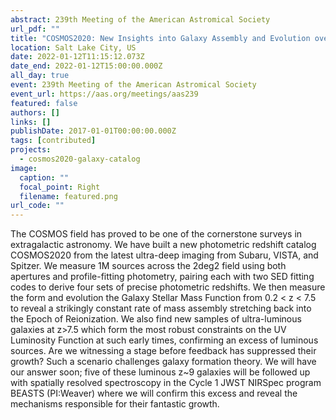 ```yaml
---
abstract: 239th Meeting of the American Astromical Society
url_pdf: ""
title: "COSMOS2020: New Insights into Galaxy Assembly and Evolution over the first 10 Billion Years"
location: Salt Lake City, US
date: 2022-01-12T11:15:12.073Z
date_end: 2022-01-12T15:00:00.000Z
all_day: true
event: 239th Meeting of the American Astromical Society
event_url: https://aas.org/meetings/aas239
featured: false
authors: []
links: []
publishDate: 2017-01-01T00:00:00.000Z
tags: [contributed]
projects:
  - cosmos2020-galaxy-catalog
image:
  caption: ""
  focal_point: Right
  filename: featured.png
url_code: ""
---
```

The COSMOS field has proved to be one of the cornerstone surveys in extragalactic astronomy. We have built a new photometric redshift catalog COSMOS2020 from the latest ultra-deep imaging from Subaru, VISTA, and Spitzer. We measure 1M sources across the 2deg2 field using both apertures and profile-fitting photometry, pairing each with two SED fitting codes to derive four sets of precise photometric redshifts. We then measure the form and evolution the Galaxy Stellar Mass Function from 0.2 < z < 7.5 to reveal a strikingly constant rate of mass assembly stretching back into the Epoch of Reionization. We also find new samples of ultra-luminous galaxies at z>7.5 which form the most robust constraints on the UV Luminosity Function at such early times, confirming an excess of luminous sources. Are we witnessing a stage before feedback has suppressed their growth? Such a scenario challenges galaxy formation theory. We will have our answer soon; five of these luminous z~9 galaxies will be followed up with spatially resolved spectroscopy in the Cycle 1 JWST NIRSpec program BEASTS (PI:Weaver) where we will confirm this excess and reveal the mechanisms responsible for their fantastic growth. 
